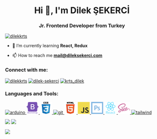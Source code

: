 <h1 align="center">Hi 👋, I'm Dilek ŞEKERCİ</h1>
<h3 align="center">Jr. Frontend Developer from Turkey</h3>

<p align="left"> <a href="https://twitter.com/dilekkrts" target="blank"><img src="https://img.shields.io/twitter/follow/dilekkrts?logo=twitter&style=for-the-badge" alt="dilekkrts" /></a> </p>

- 🌱 I’m currently learning **React, Redux**

- 📫 How to reach me **mail@dileksekerci.com**

<h3 align="left">Connect with me:</h3>
<p align="left">
<a href="https://twitter.com/dilekkrts" target="blank"><img align="center" src="https://raw.githubusercontent.com/rahuldkjain/github-profile-readme-generator/master/src/images/icons/Social/twitter.svg" alt="dilekkrts" height="30" width="40" /></a>
<a href="https://linkedin.com/in/dilek-sekerci" target="blank"><img align="center" src="https://raw.githubusercontent.com/rahuldkjain/github-profile-readme-generator/master/src/images/icons/Social/linked-in-alt.svg" alt="dilek-sekerci" height="30" width="40" /></a>
<a href="https://www.hackerrank.com/krts_dilek" target="blank"><img align="center" src="https://raw.githubusercontent.com/rahuldkjain/github-profile-readme-generator/master/src/images/icons/Social/hackerrank.svg" alt="krts_dilek" height="30" width="40" /></a>
</p>

<h3 align="left">Languages and Tools:</h3>
<p align="left"> <a href="https://www.arduino.cc/" target="_blank" rel="noreferrer"> <img src="https://cdn.worldvectorlogo.com/logos/arduino-1.svg" alt="arduino" width="40" height="40"/> </a> <a href="https://getbootstrap.com" target="_blank" rel="noreferrer"> <img src="https://raw.githubusercontent.com/devicons/devicon/master/icons/bootstrap/bootstrap-plain-wordmark.svg" alt="bootstrap" width="40" height="40"/> </a> <a href="https://www.w3schools.com/css/" target="_blank" rel="noreferrer"> <img src="https://raw.githubusercontent.com/devicons/devicon/master/icons/css3/css3-original-wordmark.svg" alt="css3" width="40" height="40"/> </a> <a href="https://git-scm.com/" target="_blank" rel="noreferrer"> <img src="https://www.vectorlogo.zone/logos/git-scm/git-scm-icon.svg" alt="git" width="40" height="40"/> </a> <a href="https://www.w3.org/html/" target="_blank" rel="noreferrer"> <img src="https://raw.githubusercontent.com/devicons/devicon/master/icons/html5/html5-original-wordmark.svg" alt="html5" width="40" height="40"/> </a> <a href="https://developer.mozilla.org/en-US/docs/Web/JavaScript" target="_blank" rel="noreferrer"> <img src="https://raw.githubusercontent.com/devicons/devicon/master/icons/javascript/javascript-original.svg" alt="javascript" width="40" height="40"/> </a> <a href="https://www.photoshop.com/en" target="_blank" rel="noreferrer"> <img src="https://raw.githubusercontent.com/devicons/devicon/master/icons/photoshop/photoshop-line.svg" alt="photoshop" width="40" height="40"/> </a> <a href="https://reactjs.org/" target="_blank" rel="noreferrer"> <img src="https://raw.githubusercontent.com/devicons/devicon/master/icons/react/react-original-wordmark.svg" alt="react" width="40" height="40"/> </a> <a href="https://sass-lang.com" target="_blank" rel="noreferrer"> <img src="https://raw.githubusercontent.com/devicons/devicon/master/icons/sass/sass-original.svg" alt="sass" width="40" height="40"/> </a> <a href="https://tailwindcss.com/" target="_blank" rel="noreferrer"> <img src="https://www.vectorlogo.zone/logos/tailwindcss/tailwindcss-icon.svg" alt="tailwind" width="40" height="40"/> </a> </p>

<p align="center">
    <p>
      <img src="https://github-readme-stats.vercel.app/api?username=dileksekerci&count_private=false&show_icons=true&theme=tokyonight">
      <img src="https://github-readme-stats.vercel.app/api?username=dileksekerci&&show_icons=true&title_color=ffffff&icon_color=bb2acf&text_color=daf7dc&bg_color=151515">
  </p>
    <p>
    <img src="https://github-readme-stats.vercel.app/api/top-langs/?username=dileksekerci&hide=Python&layout=compact&show_icons=true&theme=tokyonight">
    </p>
